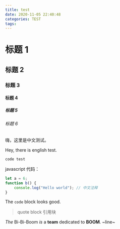 ```yaml
---
title: test
date: 2020-11-05 22:40:48
categories: TEST
tags:
---
```


# 标题 1

## 标题 2

### 标题 3

#### 标题 4

##### 标题 5

###### 标题 6

嗨，这里是中文测试。

Hey, there is english test.

<!-- More -->

```
code test
```

javascript 代码：

```javascript
let a = 6;
function b() {
    console.log("Hello world"); // 中文注释
}
```

The `code` block looks good.

> quote block
> 引用块

*The* Bi-Bi-Boom *is* a **team** dedicated to **BOOM**. ~line~
